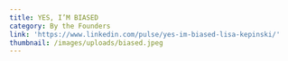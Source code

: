 ```yaml
---
title: YES, I’M BIASED
category: By the Founders
link: 'https://www.linkedin.com/pulse/yes-im-biased-lisa-kepinski/'
thumbnail: /images/uploads/biased.jpeg
---
```


